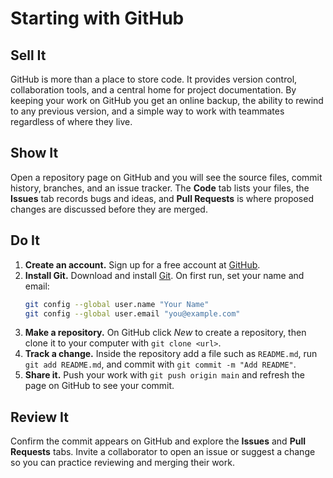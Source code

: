 # Starting with GitHub

## Sell It
GitHub is more than a place to store code. It provides version control,
collaboration tools, and a central home for project documentation. By keeping
your work on GitHub you get an online backup, the ability to rewind to any
previous version, and a simple way to work with teammates regardless of where
they live.

## Show It
Open a repository page on GitHub and you will see the source files, commit
history, branches, and an issue tracker. The **Code** tab lists your files, the
**Issues** tab records bugs and ideas, and **Pull Requests** is where proposed
changes are discussed before they are merged.

## Do It
1. **Create an account.** Sign up for a free account at
   [GitHub](https://github.com/).
2. **Install Git.** Download and install [Git](https://git-scm.com/). On first
   run, set your name and email:
   ```bash
   git config --global user.name "Your Name"
   git config --global user.email "you@example.com"
   ```
3. **Make a repository.** On GitHub click *New* to create a repository, then
   clone it to your computer with `git clone <url>`.
4. **Track a change.** Inside the repository add a file such as `README.md`,
   run `git add README.md`, and commit with `git commit -m "Add README"`.
5. **Share it.** Push your work with `git push origin main` and refresh the page
   on GitHub to see your commit.

## Review It
Confirm the commit appears on GitHub and explore the **Issues** and **Pull
Requests** tabs. Invite a collaborator to open an issue or suggest a change so
you can practice reviewing and merging their work.
